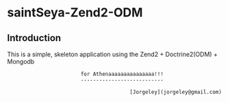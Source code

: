 saintSeya-Zend2-ODM
=======================

Introduction
------------
This is a simple, skeleton application using the Zend2 + Doctrine2(ODM) + Mongodb

                            for Athenaaaaaaaaaaaaaaa!!!
                            ---------------------------

                                            [Jorgeley](jorgeley@gmail.com)